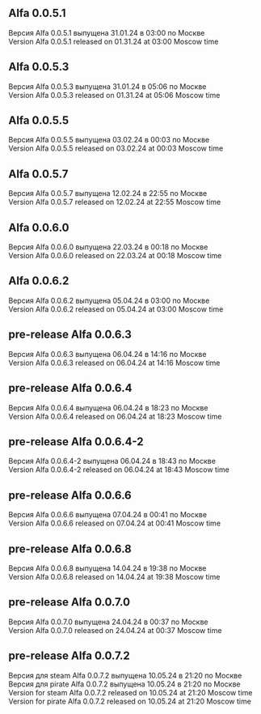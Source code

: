 ## Alfa 0.0.5.1  


Версия Alfa 0.0.5.1 выпущена 31.01.24 в 03:00 по Москве  
Version Alfa 0.0.5.1 released on 01.31.24 at 03:00 Moscow time


## Alfa 0.0.5.3  


Версия Alfa 0.0.5.3 выпущена 31.01.24 в 05:06 по Москве  
Version Alfa 0.0.5.3 released on 01.31.24 at 05:06 Moscow time


## Alfa 0.0.5.5  


Версия Alfa 0.0.5.5 выпущена 03.02.24 в 00:03 по Москве  
Version Alfa 0.0.5.5 released on 03.02.24 at 00:03 Moscow time


## Alfa 0.0.5.7  


Версия Alfa 0.0.5.7 выпущена 12.02.24 в 22:55 по Москве  
Version Alfa 0.0.5.7 released on 12.02.24 at 22:55 Moscow time


## Alfa 0.0.6.0  


Версия Alfa 0.0.6.0 выпущена 22.03.24 в 00:18 по Москве  
Version Alfa 0.0.6.0 released on 22.03.24 at 00:18 Moscow time


## Alfa 0.0.6.2  


Версия Alfa 0.0.6.2 выпущена 05.04.24 в 03:00 по Москве  
Version Alfa 0.0.6.2 released on 05.04.24 at 03:00 Moscow time


## pre-release Alfa 0.0.6.3  


Версия Alfa 0.0.6.3 выпущена 06.04.24 в 14:16 по Москве  
Version Alfa 0.0.6.3 released on 06.04.24 at 14:16 Moscow time


## pre-release Alfa 0.0.6.4  


Версия Alfa 0.0.6.4 выпущена 06.04.24 в 18:23 по Москве  
Version Alfa 0.0.6.4 released on 06.04.24 at 18:23 Moscow time


## pre-release Alfa 0.0.6.4-2  


Версия Alfa 0.0.6.4-2 выпущена 06.04.24 в 18:43 по Москве  
Version Alfa 0.0.6.4-2 released on 06.04.24 at 18:43 Moscow time


## pre-release Alfa 0.0.6.6  


Версия Alfa 0.0.6.6 выпущена 07.04.24 в 00:41 по Москве  
Version Alfa 0.0.6.6 released on 07.04.24 at 00:41 Moscow time


## pre-release Alfa 0.0.6.8  


Версия Alfa 0.0.6.8 выпущена 14.04.24 в 19:38 по Москве  
Version Alfa 0.0.6.8 released on 14.04.24 at 19:38 Moscow time


## pre-release Alfa 0.0.7.0  


Версия Alfa 0.0.7.0 выпущена 24.04.24 в 00:37 по Москве  
Version Alfa 0.0.7.0 released on 24.04.24 at 00:37 Moscow time


## pre-release Alfa 0.0.7.2  


Версия для steam Alfa 0.0.7.2 выпущена 10.05.24 в 21:20 по Москве  
Версия для pirate Alfa 0.0.7.2 выпущена 10.05.24 в 21:20 по Москве  
Version for steam Alfa 0.0.7.2 released on 10.05.24 at 21:20 Moscow time
Version for pirate Alfa 0.0.7.2 released on 10.05.24 at 21:20 Moscow time